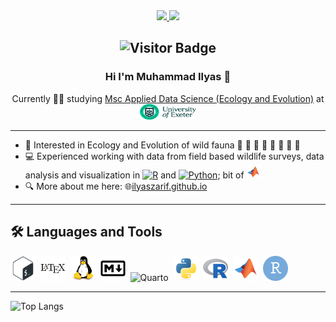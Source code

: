 <div align="center">
<div id="badges">
  <a href="https://twitter.com/himalayan_lynx">
    <img src="https://img.shields.io/badge/Twitter-1da1f2?style=for-the-badge&logo=twitter&logoColor=white"/>
  </a>  
  <a href="https://www.linkedin.com/in/muhammad-ilyas-b0b733251/">
    <img src="https://img.shields.io/badge/LinkedIn-0077B5?style=for-the-badge&logo=linkedin&logoColor=white"/>
  </a>
</div>
  
![Visitor Badge](https://visitor-badge.laobi.icu/badge?page_id=ilyaszarif.ilyaszarif)
-
### Hi I'm **Muhammad Ilyas** 👋
Currently 🧑‍🎓 studying [Msc Applied Data Science (Ecology and Evolution)](https://www.exeter.ac.uk/study/postgraduate/courses/mathematics/appdataeco/) at  <a href="https://www.exeter.ac.uk/" title="University of Exeter"><img src="https://github.com/ilyaszarif/msc-ads-quarto-dissertation/blob/main/figures/UOE-green.svg" alt="University of Exeter" width="90px" height="25px"></a>
</div>

---
- 🧬 Interested in Ecology and Evolution of wild fauna 🐺 🦊 🦝 🦁 🐅 🐆 🦅 🦩
- 💻 Experienced working with data from field based wildlife surveys, data analysis and visualization in <a href="https://www.r-project.org/" title="R"><img src="https://github.com/get-icon/geticon/raw/master/icons/r-lang.svg" alt="R" width="21px" height="21px"></a> and <a href="https://www.python.org/" title="Python"><img src="https://github.com/get-icon/geticon/raw/master/icons/python.svg" alt="Python" width="21px" height="21px"></a>; bit of <a href="https://www.mathworks.com/products/matlab.html" title="MATLAB"><img src="https://github.com/devicons/devicon/blob/master/icons/matlab/matlab-original.svg" alt="MATLAB" width="21px" height="21px"></a>
- 🔍 More about me here: 🌐[ilyaszarif.github.io](https://ilyaszarif.github.io/)

---
## 🛠️ Languages and Tools 

<div>
<img src="https://github.com/devicons/devicon/blob/master/icons/bash/bash-original.svg" title="Bash" alt="Bash" width="40" height="40"/>&nbsp;
<img src="https://github.com/devicons/devicon/blob/master/icons/latex/latex-original.svg" title="Latex" alt="Latex" width="40" height="40"/>&nbsp;
<img src="https://github.com/devicons/devicon/blob/master/icons/linux/linux-original.svg" title="Linux" alt="Linux" width="40" height="40"/>&nbsp;
<img src="https://github.com/devicons/devicon/blob/master/icons/markdown/markdown-original.svg" title="Markdown" alt="Markdown" width="40" height="40"/>&nbsp;
<img src="https://avatars.githubusercontent.com/u/67437475?s=64&v=4" title="Quarto" alt="Quarto" width="40" height="40"/>&nbsp;
<img src="https://github.com/devicons/devicon/blob/master/icons/python/python-original.svg" title="Python" alt="Python" width="40" height="40"/>&nbsp;
<img src="https://github.com/devicons/devicon/blob/master/icons/r/r-original.svg" title="R" alt="R" width="40" height="40"/>&nbsp;
<img src="https://github.com/devicons/devicon/blob/master/icons/matlab/matlab-original.svg" title="MATLAB" alt="MATLAB" width="40" height="40" />&nbsp;
<img src="https://github.com/devicons/devicon/blob/master/icons/rstudio/rstudio-original.svg" title="R Studio" alt="R Studio" width="40" height="40"/>&nbsp;
</div>

---

![Top Langs](https://github-readme-stats.vercel.app/api/top-langs/?username=ilyaszarif&hide=TeX&layout=compact)
